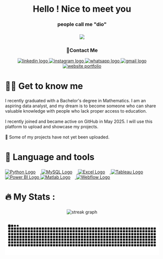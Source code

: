 ###

<h1 align="center">Hello ! Nice to meet you</h1>
<h3 align="center"> people call me "dio"</h3>

###
<div align="center">
  <img height="150" src="https://media.giphy.com/media/g4N6wTrf1v6yQ/giphy.gif?cid=ecf05e47k0imi4ffejbcyq1tgpuc75dg2kgvt0g2ib0oel9i&ep=v1_gifs_search&rid=giphy.gif&ct=g"  />
</div>

###

###
<h3 align="center"> 📲Contact Me   </h3>
<div align="center">
  <a href="https://www.linkedin.com/in/audiosetowiguno/" target="_blank">
    <img src="https://img.shields.io/static/v1?message=LinkedIn&logo=linkedin&label=&color=0077B5&logoColor=white&labelColor=&style=for-the-badge" height="25" alt="linkedin logo" />
  </a>
  <a href="https://www.instagram.com/dioy._/" target="_blank">
    <img src="https://img.shields.io/static/v1?message=Instagram&logo=instagram&label=&color=E4405F&logoColor=white&labelColor=&style=for-the-badge" height="25" alt="instagram logo" />
  </a>
  <a href="https://wa.me/6287764962146" target="_blank">
    <img src="https://img.shields.io/static/v1?message=WhatsApp&logo=whatsapp&label=&color=25D366&logoColor=white&labelColor=&style=for-the-badge" height="25" alt="whatsapp logo" />
  </a>
  <a href="mailto:audiosetowiguno@gmail.com" target="_blank">
    <img src="https://img.shields.io/static/v1?message=Gmail&logo=gmail&label=&color=D14836&logoColor=white&labelColor=&style=for-the-badge" height="25" alt="gmail logo" />
  </a>
</div>

<div align="center">
  <a href="https://bit.ly/Portfolio-Website-DataAnalyst" target="_blank">
    <img src="https://img.shields.io/badge/My%20Website%20Portfolio-blue?style=for-the-badge" height="25" alt="website portfolio" />
  </a>
</div>

###

<h1 align="left">👩‍💻  Get to know me</h1>

###

<p align="left">I recently graduated with a Bachelor's degree in Mathematics. I am an aspiring data analyst, and my dream is to become someone who can share valuable knowledge with people who lack proper access to education.<br><br>I recently joined and became active on GitHub in May 2025. I will use this platform to upload and showcase my projects.<br><br>📂 Some of my projects have not yet been uploaded.</p>

###

<h1 align="left">📸 Language and tools</h1>

###

<div align="left">
  <a href="https://www.python.org/" target="_blank">
    <img src="https://cdn.jsdelivr.net/gh/devicons/devicon/icons/python/python-original.svg" height="40" alt="Python Logo" style="margin-right: 15px;" />
  </a>
  <a href="https://www.mysql.com/" target="_blank">
    <img src="https://cdn.jsdelivr.net/gh/devicons/devicon/icons/mysql/mysql-original.svg" height="40" alt="MySQL Logo" style="margin-right: 15px;" />
  </a>
    <a href="https://www.microsoft.com/en-us/microsoft-365/excel" target="_blank">
    <img src="https://img.icons8.com/color/48/microsoft-excel-2019--v1.png" height="40" alt="Excel Logo" style="margin-right: 15px;" />
  </a>
 <a href="https://www.tableau.com/" target="_blank">
  <img src="https://cdn.worldvectorlogo.com/logos/tableau-software.svg" height="40" alt="Tableau Logo" />
</a>
  <a href="https://powerbi.microsoft.com/" target="_blank">
  <img src="https://upload.wikimedia.org/wikipedia/commons/c/cf/New_Power_BI_Logo.svg" height="40" alt="Power BI Logo" />
</a>
  <a href="https://www.mathworks.com/products/matlab.html" target="_blank">
    <img src="https://cdn.jsdelivr.net/gh/devicons/devicon/icons/matlab/matlab-original.svg" height="40" alt="Matlab Logo" style="margin-right: 15px;" />
  </a>
  <a href="https://webflow.com/" target="_blank">
    <img src="https://cdn.jsdelivr.net/gh/devicons/devicon/icons/webflow/webflow-original.svg" height="40" alt="Webflow Logo" style="margin-right: 15px;" />
  </a>

</div>

###

<h1 align="left">🔥   My Stats :</h1>

###

<div align="center">
  <img src="https://streak-stats.demolab.com?user=audiosetowiguno&locale=en&mode=daily&theme=dark&hide_border=false&border_radius=5&order=3" height="220" alt="streak graph"  />
</div>

###

<img src="https://raw.githubusercontent.com/audiosetowiguno/audiosetowiguno/output/snake.svg" alt="Snake animation" />

###
<!--
**audiosetowiguno/audiosetowiguno** is a ✨ _special_ ✨ repository because its `README.md` (this file) appears on your GitHub profile.

Here are some ideas to get you started:

- 🔭 I’m currently working on ...
- 🌱 I’m currently learning ...
- 👯 I’m looking to collaborate on ...
- 🤔 I’m looking for help with ...
- 💬 Ask me about ...
- 📫 How to reach me: ...
- 😄 Pronouns: ...
- ⚡ Fun fact: ...
-->
